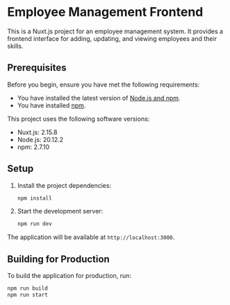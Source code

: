 # Employee Management Frontend

This is a Nuxt.js project for an employee management system. It provides a frontend interface for adding, updating, and viewing employees and their skills.

## Prerequisites

Before you begin, ensure you have met the following requirements:

- You have installed the latest version of [Node.js and npm](https://nodejs.org/en/download/).
- You have installed [npm](https://www.npmjs.com/get-npm).

This project uses the following software versions:

- Nuxt.js: 2.15.8
- Node.js: 20.12.2
- npm: 2.7.10

## Setup

1. Install the project dependencies:
    ```bash
    npm install
    ```

2. Start the development server:
    ```bash
    npm run dev
    ```

The application will be available at `http://localhost:3000`.

## Building for Production

To build the application for production, run:

```bash
npm run build
npm run start
